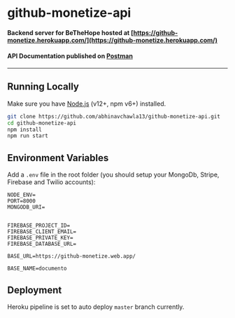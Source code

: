 



# github-monetize-api
#### Backend server for BeTheHope hosted at [https://github-monetize.herokuapp.com/](https://github-monetize.herokuapp.com/)
#### API Documentation published on [Postman](https://documenter.getpostman.com/view/1085264/SztG46GP)
---

## Running Locally

Make sure you have [Node.js](http://nodejs.org/) (v12+, npm v6+) installed.

```sh
git clone https://github.com/abhinavchawla13/github-monetize-api.git
cd github-monetize-api
npm install
npm run start
```
[https://github-monetize.herokuapp.com/]: https://github-monetize.herokuapp.com/ "https://github-monetize.herokuapp.com/"

## Environment Variables
Add a `.env` file in the root folder (you should setup your MongoDb, Stripe, Firebase and Twilio accounts):
```
NODE_ENV=
PORT=8000
MONGODB_URI=


FIREBASE_PROJECT_ID=
FIREBASE_CLIENT_EMAIL=
FIREBASE_PRIVATE_KEY=
FIREBASE_DATABASE_URL=

BASE_URL=https://github-monetize.web.app/

BASE_NAME=documento
```

## Deployment
Heroku pipeline is set to auto deploy `master` branch currently.
